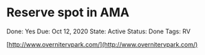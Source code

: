 # Reserve spot in AMA

Done: Yes
Due: Oct 12, 2020
State: Active
Status: Done
Tags: RV

[http://www.overnitervpark.com/](http://www.overnitervpark.com/)
